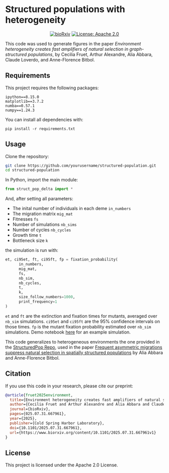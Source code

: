 # Structured populations with heterogeneity
<div align="center">

[![bioRxiv](https://img.shields.io/badge/bioRxiv-2025.07.31.667961-red)](https://www.biorxiv.org/content/10.1101/2025.07.31.667961v1)
[![License: Apache 2.0](https://img.shields.io/badge/License-Apache%202.0-blue.svg)](https://opensource.org/licenses/Apache-2.0)

</div>

This code was used to generate figures in the paper _Environment heterogeneity creates fast amplifiers of natural selection in graph-structured populations_, by Cecilia Fruet, Arthur Alexandre, Alia Abbara, Claude Loverdo, and Anne-Florence Bitbol.

## Requirements

This project requires the following packages:

```
ipython==8.15.0
matplotlib==3.7.2
numba==0.57.1
numpy==1.24.3
```

You can install all dependencies with:
```
pip install -r requirements.txt
```

## Usage
Clone the repository:
```bash
git clone https://github.com/yourusername/structured-population.git
cd structured-population
```

In Python, import the main module:
```python
from struct_pop_delta import *
```

And, after setting all parameters: 
- The inital number of individuals in each deme `in_numbers`
- The migration matrix `mig_mat`
- Fitnesses `fs`
- Number of simulations `nb_sims`
- Number of cycles `nb_cycles`
- Growth time `t`
- Bottleneck size `k`

the simulation is run with:
```python
et, ci95et, ft, ci95ft, fp = fixation_probability(
      in_numbers,
      mig_mat,
      fs,
      nb_sim,
      nb_cycles,
      t,
      k,
      size_follow_numbers=1000,
      print_frequency=1
)
```

`et` and `ft` are the extinction and fixation times for mutants, averaged over `nb_sim` simulations. `ci95et` and `ci95ft` are the 95% confidence intervals on those times.
`fp` is the mutant fixation probability estimated over `nb_sim` simulations. Demo notebook [here](Example_simulation.ipynb) for an example simulation.

This code generalizes to heterogeneous environments the one provided in the [StructuredPop Repo](https://github.com/Bitbol-Lab/Structured_pop), used in the paper [Frequent asymmetric migrations suppress natural selection in spatially structured populations](https://academic.oup.com/pnasnexus/article/2/11/pgad392/7420192) by Alia Abbara and Anne-Florence Bitbol.

## Citation
If you use this code in your research, please cite our preprint:
```bibtex
@article{fruet2025environment,
  title={Environment heterogeneity creates fast amplifiers of natural selection in graph-structured populations},
  author={Cecilia Fruet and Arthur Alexandre and Alia Abbara and Claude Loverdo and Anne-Florence Bitbol},
  journal={bioRxiv},
  pages={025.07.31.667961},
  year={2025},
  publisher={Cold Spring Harbor Laboratory},
  doi={10.1101/2025.07.31.667961},
  url={https://www.biorxiv.org/content/10.1101/2025.07.31.667961v1}
}
```

## License

This project is licensed under the Apache 2.0 License.

